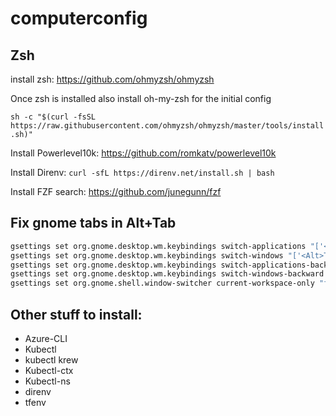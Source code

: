 # computerconfig

## Zsh

install zsh: https://github.com/ohmyzsh/ohmyzsh

Once zsh is installed also install oh-my-zsh for the initial config

`sh -c "$(curl -fsSL https://raw.githubusercontent.com/ohmyzsh/ohmyzsh/master/tools/install.sh)"`

Install Powerlevel10k: https://github.com/romkatv/powerlevel10k

Install Direnv: `curl -sfL https://direnv.net/install.sh | bash`

Install FZF search: https://github.com/junegunn/fzf

## Fix gnome tabs in Alt+Tab

```bash
gsettings set org.gnome.desktop.wm.keybindings switch-applications "['<Super>Tab']"
gsettings set org.gnome.desktop.wm.keybindings switch-windows "['<Alt>Tab']"
gsettings set org.gnome.desktop.wm.keybindings switch-applications-backward "['<Shift><Super>Tab']"
gsettings set org.gnome.desktop.wm.keybindings switch-windows-backward "['<Shift><Alt>Tab']"
gsettings set org.gnome.shell.window-switcher current-workspace-only "false"
```
## Other stuff to install:

  - Azure-CLI
  - Kubectl
  - kubectl krew
  - Kubectl-ctx
  - Kubectl-ns
  - direnv
  - tfenv
